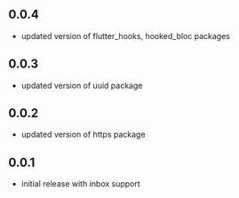 ## 0.0.4

- updated version of flutter_hooks, hooked_bloc packages

## 0.0.3

- updated version of uuid package

## 0.0.2

- updated version of https package

## 0.0.1

- initial release with inbox support
